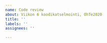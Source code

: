 ```yaml
---
name: Code review
about: Viikon 6 koodikatselmointi, OhTe2020
title: ''
labels: ''
assignees: ''

---
```



